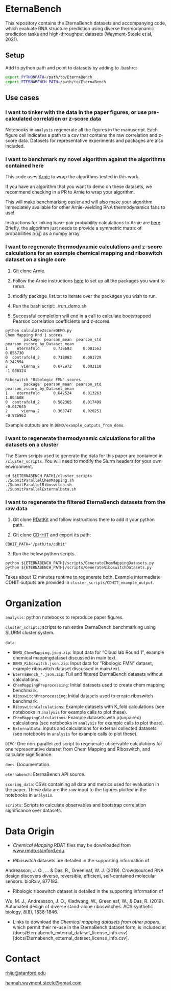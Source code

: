 # EternaBench

This repository contains the EternaBench datasets and accompanying code, which evaluate RNA structure prediction using diverse thermodynamic prediction tasks and high-throughput datasets (Wayment-Steele et al, 2021).


## Setup

Add to python path and point to datasets by adding to .bashrc:
```bash
export PYTHONPATH=/path/to/EternaBench
export ETERNABENCH_PATH=/path/to/EternaBench
```

## Use cases

### I want to tinker with the data in the paper figures, or use pre-calculated correlation or z-score data

Notebooks in `analysis` regenerate all the figures in the manuscript. Each figure cell indicates a path to a csv that contains the raw correlation and z-score data. Datasets for representative experiments and packages are also included.

### I want to benchmark my novel algorithm against the algorithms contained here

This code uses [Arnie](https://github.com/DasLab/arnie/) to wrap the algorithms tested in this work.

If you have an algorithm that you want to demo on these datasets, we recommend checking in a PR to Arnie to wrap your algorithm.

This will make benchmarking easier and will also make your algorithm immediately available for other Arnie-wielding RNA thermodynamics fans to use!

Instructions for linking base-pair probability calculations to Arnie are [here](https://github.com/eternagame/EternaBench/blob/master/docs/linkToArnie.md). Briefly, the algorithm just needs to provide a symmetric matrix of probabilities p(i:j) as a numpy array.

### I want to regenerate thermodynamic calculations and z-score calculations for an example chemical mapping and riboswitch dataset on a single core

1. Git clone [Arnie](https://github.com/DasLab/arnie/).

2. Follow the Arnie instructions [here](https://github.com/DasLab/arnie/blob/master/docs/setup_doc.md) to set up all the packages you want to rerun.

3. modify package_list.txt to iterate over the packages you wish to run.

4. Run the bash script: ./run_demo.sh

5. Successful completion will end in a call to calculate bootstrapped Pearson correlation coefficients and z-scores.

```
python calculateZscoreDEMO.py 
Chem Mapping Rnd 1 scores
        package  pearson_mean  pearson_std  pearson_zscore_by_Dataset_mean
1    eternafold      0.738693     0.001563                        0.855730
0  contrafold_2      0.718083     0.001729                        0.242594
2      vienna_2      0.672972     0.002110                       -1.098324

Riboswitch "Ribologic FMN" scores
        package  pearson_mean  pearson_std  pearson_zscore_by_Dataset_mean
1    eternafold      0.642524     0.013263                        1.004608
0  contrafold_2      0.502365     0.017499                       -0.017645
2      vienna_2      0.368747     0.020251                       -0.986963
```

Example outputs are in `DEMO/example_outputs_from_demo`.

### I want to regenerate thermodynamic calculations for all the datasets on a cluster

The Slurm scripts used to generate the data for this paper are contained in `/cluster_scripts`. You will need to modify the Slurm headers for your own environment.

```
cd ${ETERNABENCH_PATH}/cluster_scripts
./SubmitParallelChemMapping.sh
./SubmitParallelRiboswitch.sh
./SubmitParallelExternalData.sh
```

### I want to regenerate the filtered EternaBench datasets from the raw data

1. Git clone [RDatKit](https://github.com/ribokit/RDATKit.git) and follow instructions there to add it your python path.

2. Git clone [CD-HIT](https://github.com/weizhongli/cdhit) and export its path:

```
CDHIT_PATH='/path/to/cdhit'
```

3. Run the below python scripts.
```
python ${ETERNABENCH_PATH}/scripts/GenerateChemMappingDatasets.py
python ${ETERNABENCH_PATH}/scripts/GenerateRiboswitchDatasets.py
```

Takes about 12 minutes runtime to regenerate both. Example intermediate CDHIT outputs are provided in `cluster_scripts/CDHIT_example_output`.

# Organization 

`analysis`: python notebooks to reproduce paper figures.

`cluster_scripts`: scripts to run entire EternaBench benchmarking using SLURM cluster system.

`data`:

-	`DEMO_ChemMapping.json.zip`: Input data for "Cloud lab Round 1", example chemical mappingdataset discussed in main text.
-	`DEMO_Riboswitch.json.zip`: Input data for "Ribologic FMN" dataset, example riboswitch dataset discussed in main text. 
-  `EternaBench_*.json.zip`: Full and filtered EternaBench datasets without calculations.
-	`ChemMappingPreprocessing`: Initial datasets used to create chem mapping benchmark.
-	`RiboswitchPreprocessing`: Initial datasets used to create riboswitch benchmark.
-	`RiboswitchCalculations`: Example datasets with K_fold calculations (see notebooks in `analysis` for example calls to plot these).
-	`ChemMappingCalculations`: Example datasets with p(unpaired) calculations (see notebooks in `analysis` for example calls to plot these).
-	`ExternalData`: inputs and calculations for external collected datasets (see notebooks in `analysis` for example calls to plot these).

`DEMO`: One non-parallelized script to regenerate observable calculations for one representative dataset from Chem Mapping and Riboswitch, and calculate significance.

`docs`: Documentation.

`eternabench`: EternaBench API source.

`scoring_data`: CSVs containing all data and metrics used for evaluation in the paper. These data are the raw input to the figures plotted in the notebooks in `analysis`.

`scripts`: Scripts to calculate observables and bootstrap correlation significance over datasets.


# Data Origin


- *Chemical Mapping* RDAT files may be downloaded from www.rmdb.stanford.edu.

- *Riboswitch* datasets are detailed in the supporting information of 

Andreasson, J. O., ... & Das, R., Greenleaf, W. J. (2019). Crowdsourced RNA design discovers diverse, reversible, efficient, self-contained molecular sensors. bioRxiv, 877183.

- Ribologic riboswitch dataset is detailed in the supporting information of

Wu, M. J., Andreasson, J. O., Kladwang, W., Greenleaf, W., & Das, R. (2019). Automated design of diverse stand-alone riboswitches. ACS synthetic biology, 8(8), 1838-1846.


- Links to download the *Chemical mapping datasets from other papers*, which permit their re-use in the EternaBench dataset form, is included at (docs/Eternabench_external_dataset_license_info.csv)[docs/Eternabench_external_dataset_license_info.csv].

# Contact

rhiju@stanford.edu

hannah.wayment.steele@gmail.com

